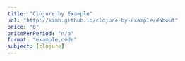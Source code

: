 ```yaml
---
title: "Clojure by Example"
url: "http://kimh.github.io/clojure-by-example/#about"
price: "0"
pricePerPeriod: "n/a"
format: "example,code"
subject: [clojure]
---
```

